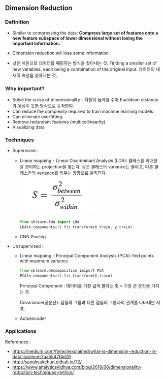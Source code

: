 ## Dimension Reduction

### Definition

- Similar to compressing the data:  **Compress large set of features onto a new feature subspace of lower dimensional without losing the important information.**

- Dimension reduction will lose some information

- 낮은 차원으로 데이터를 매핑하는 방식을 찾아내는 것. Finding a smaller set of new variables, each being a combination of the original input. 데이터의 내재적 속성을 찾아내는 것.


### Why important?

- Solve the curse of dimensionality - 차원이 높아질 수록 Euclidean distance가 예상치 못한 방식으로 동작한다.
- Can reduce the complexity required to train machine learning models
- Can eliminate overfitting
- Remove redundant features (multicollinearity)
- Visualizing data

### Techniques

- Supervised :

  - Linear mapping - Linear Discriminant Analysis (LDA): 클래스를 최대한 잘 분리하는 projection을 찾는다. 같은 클래스의 variance는 줄이고, 다른 클래스간의 variance를 키우는 방향으로 움직인다.
    ![image-20181228113410018](../resources/image-20181228113410018.png)

    ``` python
    from sklearn.lda import LDA
    LDA(n_components=3).fit_transform(X_train, y_train)
    ```

  - CNN Pooling

- Unsupervised : 

  - Linear mapping - Principal Component Analysis (PCA): find points with maximum variance
    ``` python
    from sklearn.decomposition imiport PCA
    PCA(n_components=3).fit_transform(X_train)
    ```

    Principal Component : 데이터를 가장 넓게 펼치는 축 = 가장 큰 분산을 가지는 축

    Covariance(공분산) :점들의 그룹과 다른 점들의 그룹과의 관계를 나타내는 지표.

  - Autoencoder 

### Applications



References :

- https://medium.com/fintechexplained/what-is-dimension-reduction-in-data-science-2aa5547f4d29
- http://sanghyukchun.github.io/72/
- https://www.analyticsvidhya.com/blog/2018/08/dimensionality-reduction-techniques-python/